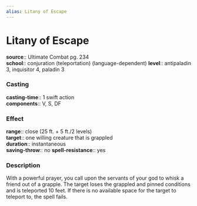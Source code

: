 ```yaml
---
alias: Litany of Escape
---
```


# Litany of Escape 

**source**:: Ultimate Combat pg. 234  
**school**:: conjuration (teleportation) (language-dependent)
**level**:: antipaladin 3, inquisitor 4, paladin 3

### Casting 

**casting-time**:: 1 swift action  
**components**:: V, S, DF

### Effect 

**range**:: close (25 ft. + 5 ft./2 levels)  
**target**:: one willing creature that is grappled  
**duration**:: instantaneous  
**saving-throw**:: no
**spell-resistance**:: yes

### Description 

With a powerful prayer, you call upon the servants of your god to whisk a friend out of a grapple. The target loses the grappled and pinned conditions and is teleported 10 feet. If there is no available space for the target to teleport to, the spell fails.
